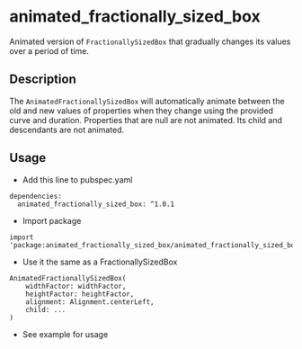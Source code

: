 # animated_fractionally_sized_box

Animated version of `FractionallySizedBox` that gradually changes its values over a period of time.

## Description

The `AnimatedFractionallySizedBox` will automatically animate between the old and new values of properties when they change using the provided curve and duration. Properties that are null are not animated. Its child and descendants are not animated.

## Usage
- Add this line to pubspec.yaml
```
dependencies:
  animated_fractionally_sized_box: ^1.0.1
```
- Import package
```
import 'package:animated_fractionally_sized_box/animated_fractionally_sized_box.dart';
```
- Use it the same as a FractionallySizedBox
```
AnimatedFractionallySizedBox(
    widthFactor: widthFactor,
    heightFactor: heightFactor,
    alignment: Alignment.centerLeft,
    child: ...
)
```
- See example for usage
